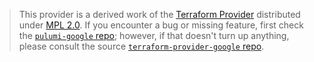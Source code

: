 > This provider is a derived work of the [Terraform Provider](https://github.com/terraform-providers/terraform-provider-google)
> distributed under [MPL 2.0](https://www.mozilla.org/en-US/MPL/2.0/). If you encounter a bug or missing feature,
> first check the [`pulumi-google` repo](/issues); however, if that doesn't turn up anything,
> please consult the source [`terraform-provider-google` repo](https://github.com/terraform-providers/terraform-provider-google/issues).
